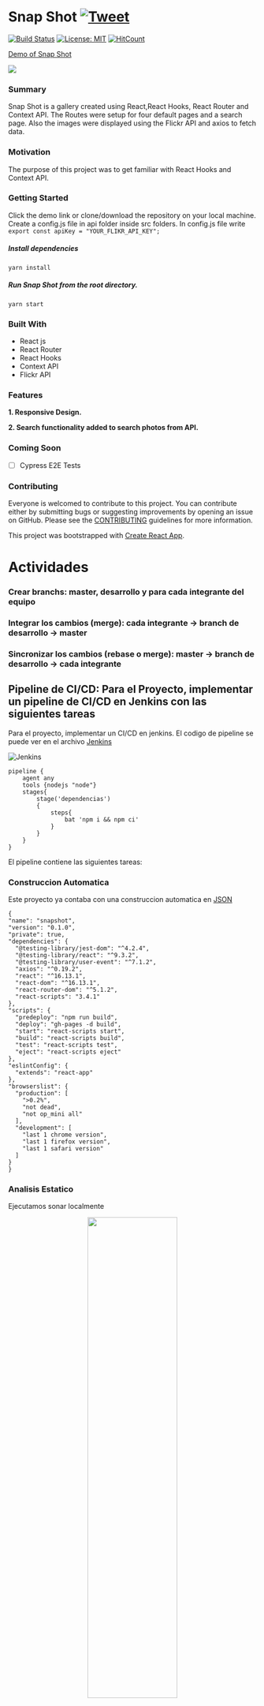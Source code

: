 # Snap Shot [![Tweet](https://img.shields.io/twitter/url/http/shields.io.svg?style=social)](https://twitter.com/intent/tweet?text=See%20this%20react%20example&url=https://yog9.github.io/SnapShot/&hashtags=react,context-api,freecodecamp,developers)

[![Build Status](https://travis-ci.org/Yog9/SnapShot.svg?branch=master)](https://travis-ci.org/Yog9/SnapShot)
[![License: MIT](https://img.shields.io/badge/License-MIT-yellow.svg)](https://opensource.org/licenses/MIT)
[![HitCount](http://hits.dwyl.com/Yog9/SnapShot.svg)](http://hits.dwyl.com/Yog9/SnapShot)

[Demo of Snap Shot](https://yog9.github.io/SnapShot/)

![](/snapscout.png)

### Summary

Snap Shot is a gallery created using React,React Hooks, React Router and Context API. The Routes were setup for four default pages and a search page. Also the images were displayed using the Flickr API and axios to fetch data.

### Motivation

The purpose of this project was to get familiar with React Hooks and Context API.

### Getting Started

Click the demo link or clone/download the repository on your local machine.
Create a config.js file in api folder inside src folders. In config.js file write
`export const apiKey = "YOUR_FLIKR_API_KEY";`

##### Install dependencies

`yarn install`

##### Run Snap Shot from the root directory.

`yarn start`

### Built With

- React js
- React Router
- React Hooks
- Context API
- Flickr API

### Features

**1. Responsive Design.**

**2. Search functionality added to search photos from API.**

### Coming Soon

- [ ] Cypress E2E Tests

### Contributing

Everyone is welcomed to contribute to this project. You can contribute either by submitting bugs or suggesting improvements by opening an issue on GitHub. Please see the [CONTRIBUTING](CONTRIBUTING.md) guidelines for more information.

This project was bootstrapped with [Create React App](https://github.com/facebook/create-react-app).


# Actividades

  ### Crear branchs: master, desarrollo y para cada integrante del equipo
  
  ### Integrar los cambios (merge): cada integrante -> branch de desarrollo -> master
  
  ### Sincronizar los cambios (rebase o merge): master -> branch de desarrollo -> cada integrante
  
  ## Pipeline de CI/CD: Para el Proyecto, implementar un pipeline de CI/CD en Jenkins con las siguientes tareas 
  Para el proyecto, implementar un CI/CD en jenkins. El codigo de pipeline se puede ver en el archivo [Jenkins](https://github.com/evargashe/ProyectoIs2/blob/branch-edwar/jenkins/Jenkins)
  
  ![Jenkins](https://github.com/evargashe/ProyectoIs2/blob/branch-edwar/imgs/pipeline.JPG)
```
pipeline {
    agent any
    tools {nodejs "node"}
    stages{
        stage('dependencias')
        {
            steps{
                bat 'npm i && npm ci'
            }
        }
    }
}
  ```
  El pipeline contiene las siguientes tareas:
  ### Construccion Automatica
  Este proyecto ya contaba con una construccion automatica en [JSON](https://github.com/evargashe/ProyectoIs2/blob/branch-edwar/package.json)
  ```
  {
  "name": "snapshot",
  "version": "0.1.0",
  "private": true,
  "dependencies": {
    "@testing-library/jest-dom": "^4.2.4",
    "@testing-library/react": "^9.3.2",
    "@testing-library/user-event": "^7.1.2",
    "axios": "^0.19.2",
    "react": "^16.13.1",
    "react-dom": "^16.13.1",
    "react-router-dom": "^5.1.2",
    "react-scripts": "3.4.1"
  },
  "scripts": {
    "predeploy": "npm run build",
    "deploy": "gh-pages -d build",
    "start": "react-scripts start",
    "build": "react-scripts build",
    "test": "react-scripts test",
    "eject": "react-scripts eject"
  },
  "eslintConfig": {
    "extends": "react-app"
  },
  "browserslist": {
    "production": [
      ">0.2%",
      "not dead",
      "not op_mini all"
    ],
    "development": [
      "last 1 chrome version",
      "last 1 firefox version",
      "last 1 safari version"
    ]
  }
}
  
  ```
  
 ### Analisis Estatico
 Ejecutamos sonar localmente
 
 
 </p>   
<p align="center">
 <img width="60%" height="50%" src="https://github.com/evargashe/ProyectoIs2/blob/branch-edwar/imgs/SonarUp.JPG">
</p>

 Creamos un archivo de configuracion:[sonar-project.properties](https://github.com/evargashe/ProyectoIs2/blob/branch-edwar/sonar-project.properties)
 ```
 sonar.projectKey=proyectoFinalIs2
sonar.projectName=proyectoFinalIs2
sonar.projectVersion=1.0-SNAPSHOT
sonar.source=src/
sonar.sourceEncoding=UTF-8
sonar.host.url=http://localhost:9000
sonar.login=060e5cda987542c8595d5e2f7f8778d818c0b35b
sonar.exclusions=src/*.css
sonar.javascript.lcov.reportPath=reports/js/cov.dat
 ```
 Analizamos el proyecto desde la consola con el comando: sonar-scanner

</p>   
<p align="center">
 <img width="60%" height="50%" src="https://github.com/evargashe/ProyectoIs2/blob/branch-edwar/imgs/runsonarscanner1.JPG">
</p>

</p>   
<p align="center">
 <img width="60%" height="50%" src="https://github.com/evargashe/ProyectoIs2/blob/branch-edwar/imgs/runsonarscanner2.JPG">
</p>

 Visualizamos  el resultado en este [PDF]()
 
 <br/>  
http://localhost:9000
 
 
 </p>   
<p align="center">
 <img width="60%" height="50%" src="https://github.com/evargashe/ProyectoIs2/blob/branch-edwar/imgs/visualizacionsonarhost.JPG">
</p>

</p>   
<p align="center">
 <img width="60%" height="50%" src="https://github.com/evargashe/ProyectoIs2/blob/branch-edwar/imgs/visualizacionsonarhost.JPG">
</p>
